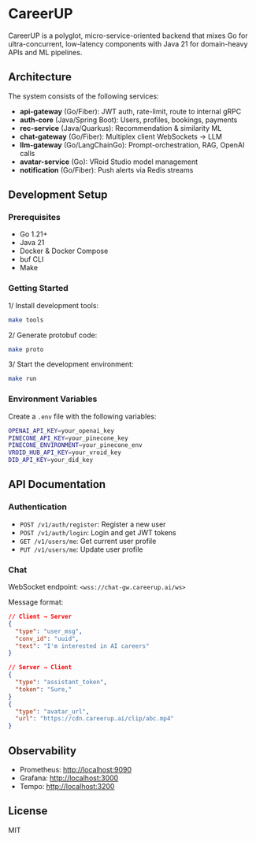 # CareerUP

CareerUP is a polyglot, micro-service-oriented backend that mixes Go for ultra-concurrent, low-latency components with Java 21 for domain-heavy APIs and ML pipelines.

## Architecture

The system consists of the following services:

- **api-gateway** (Go/Fiber): JWT auth, rate-limit, route to internal gRPC
- **auth-core** (Java/Spring Boot): Users, profiles, bookings, payments
- **rec-service** (Java/Quarkus): Recommendation & similarity ML
- **chat-gateway** (Go/Fiber): Multiplex client WebSockets → LLM
- **llm-gateway** (Go/LangChainGo): Prompt-orchestration, RAG, OpenAI calls
- **avatar-service** (Go): VRoid Studio model management
- **notification** (Go/Fiber): Push alerts via Redis streams

## Development Setup

### Prerequisites

- Go 1.21+
- Java 21
- Docker & Docker Compose
- buf CLI
- Make

### Getting Started

1/ Install development tools:

```bash
make tools
```

2/ Generate protobuf code:

```bash
make proto
```

3/ Start the development environment:

```bash
make run
```

### Environment Variables

Create a `.env` file with the following variables:

```bash
OPENAI_API_KEY=your_openai_key
PINECONE_API_KEY=your_pinecone_key
PINECONE_ENVIRONMENT=your_pinecone_env
VROID_HUB_API_KEY=your_vroid_key
DID_API_KEY=your_did_key
```

## API Documentation

### Authentication

- `POST /v1/auth/register`: Register a new user
- `POST /v1/auth/login`: Login and get JWT tokens
- `GET /v1/users/me`: Get current user profile
- `PUT /v1/users/me`: Update user profile

### Chat

WebSocket endpoint: `<wss://chat-gw.careerup.ai/ws>`

Message format:

```json
// Client → Server
{
  "type": "user_msg",
  "conv_id": "uuid",
  "text": "I'm interested in AI careers"
}

// Server → Client
{
  "type": "assistant_token",
  "token": "Sure,"
}
{
  "type": "avatar_url",
  "url": "https://cdn.careerup.ai/clip/abc.mp4"
}
```

## Observability

- Prometheus: <http://localhost:9090>
- Grafana: <http://localhost:3000>
- Tempo: <http://localhost:3200>

## License

MIT
